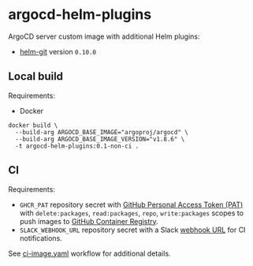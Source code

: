 # argocd-helm-plugins

ArgoCD server custom image with additional Helm plugins:
- [helm-git](https://github.com/aslafy-z/helm-git) version `0.10.0`

## Local build

Requirements:
- Docker

```shell
docker build \
  --build-arg ARGOCD_BASE_IMAGE="argoproj/argocd" \
  --build-arg ARGOCD_BASE_IMAGE_VERSION="v1.8.6" \
  -t argocd-helm-plugins:0.1-non-ci .
```

## CI

Requirements:
- `GHCR_PAT` repository secret with [GitHub Personal Access Token (PAT)](https://docs.github.com/en/github/authenticating-to-github/creating-a-personal-access-token) with `delete:packages`, `read:packages`, `repo`, `write:packages` scopes to push images to [GitHub Container Registry](https://docs.github.com/en/packages/guides/about-github-container-registry).
- `SLACK_WEBHOOK_URL` repository secret with a Slack [webhook URL](https://api.slack.com/messaging/webhooks) for CI notifications.

See [ci-image.yaml](.github/workflows/ci-image.yaml) workflow for additional details.
